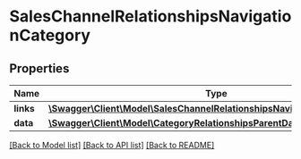 # SalesChannelRelationshipsNavigationCategory

## Properties
Name | Type | Description | Notes
------------ | ------------- | ------------- | -------------
**links** | [**\Swagger\Client\Model\SalesChannelRelationshipsNavigationCategoryLinks**](SalesChannelRelationshipsNavigationCategoryLinks.md) |  | [optional] 
**data** | [**\Swagger\Client\Model\CategoryRelationshipsParentData**](CategoryRelationshipsParentData.md) |  | [optional] 

[[Back to Model list]](../../README.md#documentation-for-models) [[Back to API list]](../../README.md#documentation-for-api-endpoints) [[Back to README]](../../README.md)

